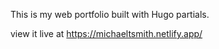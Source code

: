 This is my web portfolio built with Hugo partials.

view it live at https://michaeltsmith.netlify.app/
